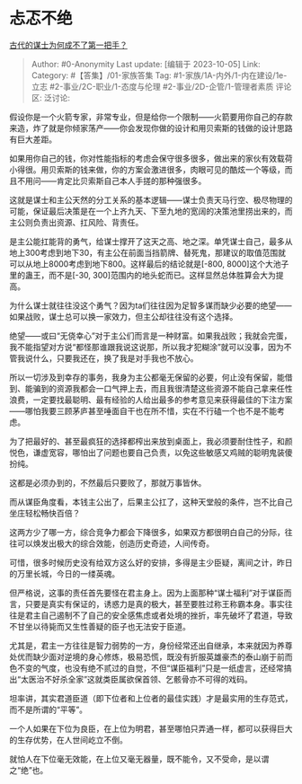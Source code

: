 # 忐忑不绝
[古代的谋士为何成不了第一把手？](https://www.zhihu.com/question/335075677/answer/3237894830)

> Author: #0-Anonymity
> Last update: [编辑于 2023-10-05]
> Link:
> Category: #【答集】/01-家族答集 
> Tag: #1-家族/1A-内外/1-内在建设/1e-立志 #2-事业/2C-职业/1-态度与伦理 #2-事业/2D-企管/1-管理者素质 
> 评论区:
> 泛讨论:

假设你是一个火箭专家，非常专业，但是给你一个限制——火箭要用你自己的存款来造，炸了就是你倾家荡产——你会发现你做的设计和用贝索斯的钱做的设计思路有巨大差距。

如果用你自己的钱，你对性能指标的考虑会保守很多很多，做出来的家伙有效载荷小得很。用贝索斯的钱来做，你的方案会激进很多，肉眼可见的酷炫一个等级，而且不用问——肯定比贝索斯自己本人手搓的那种强很多。

这就是谋士和主公天然的分工关系的基本逻辑——谋士负责天马行空、极尽物理的可能，保证最后决策是在一个上齐九天、下至九地的宽阔的决策池里捞出来的，而主公则负责出资源、扛风险、背责任。

是主公能扛能背的勇气，给谋士撑开了这天之高、地之深。单凭谋士自己，最多从地上300考虑到地下30，有主公在前面当挡箭牌、替死鬼，那建议的取值范围就可以从地上8000考虑到地下800。这样最后的结论就是\[-800, 8000\]这个大池子里的蛊王，而不是\[-30, 300\]范围内的地头蛇而已。这样显然总体胜算会大为提高。

为什么谋士就往往没这个勇气？因为ta们往往因为足智多谋而缺少必要的绝望——如果战败，谋士总可以换一家效力，但主公却往往没有这个选择。

绝望——或曰“无侥幸心”对于主公们而言是一种财富。如果我战败；我就会完蛋，我不能指望对方说“都怪那谁跟我说这说那，所以我才犯糊涂”就可以没事，因为不管我说什么，只要我还在，换了我是对手我也不放心。

所以一切涉及到幸存的事务，我身为主公都毫无保留的必要，何止没有保留，能借到、能骗到的资源我都会一口气押上去，而且我很清楚这些资源不能自己拿来任性浪费，一定要找最聪明、最有经验的人给出最多的参考意见来获得最佳的下注方案——哪怕我要三顾茅庐甚至唾面自干也在所不惜，实在不行磕一个也不是不能考虑。

为了把最好的、甚至最疯狂的选择都榨出来放到桌面上，我必须要耐住性子，和颜悦色，谦虚宽容，哪怕出了问题也要自己负责，以免这些敏感又鸡贼的聪明鬼装傻扮纯。

这都是必须办到的，不然最后只要败了，那就万事皆休。

而从谋臣角度看，本钱主公出了，后果主公扛了，这种天堂般的条件，岂不比自己坐庄轻松畅快百倍？

这两方少了哪一方，综合竞争力都会下降很多，如果双方都很明白自己的分际，往往可以焕发出极大的综合效能，创造历史奇迹，人间传奇。

可惜，很多时候历史没有给双方这么好的安排，多得是主少臣疑，离间之计，昨日的万里长城，今日的一缕英魂。

但严格说，这事的责任首先要怪在君主身上。因为上面那种“谋士福利”对于谋臣而言，只要是真实有保证的，诱惑力是真的极大，甚至要胜过称王称霸本身。事实往往是君主自己遏制不了自己的安全感焦虑或者处境的挫折，率先破坏了君道，导致不甘坐以待毙而又生性善疑的臣子也无法安于臣道。

尤其是，君主一方往往是智力弱势的一方，身份经常还出自继承，本来就因为养尊处优而缺少面对逆境的身心修炼，极易恐慌，既没有折服英雄豪杰的泰山崩于前而色不变的气度，也没有绝不贰过的自觉，不但“谋臣福利”只是一纸虚言，还经常搞出“太医治不好杀全家”这就类臣属欲保首领、乞骸骨亦不可得的戏码。

坦率讲，其实君道臣道（即下位者和上位者的最佳实践）才是最实用的生存范式，而不是所谓的“平等”。

一个人如果在下位为良臣，在上位为明君，甚至哪怕只弄通一样，都可以获得巨大的生存优势，在人世间屹立不倒。

就怕人在下位毫无效能，在上位又毫无器量，既不能令，又不受命，是以谓之“绝”也。